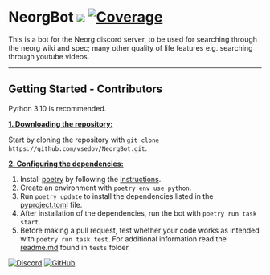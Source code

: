# NeorgBot [![](https://img.shields.io/github/license/vsedov/NeorgBot.svg)](https://github.com/vsedov/NeorgBot/blob/master/LICENSE) [![Coverage](https://github.com/vsedov/NeorgBot/blob/master/docs/_static/interrogate_badge.svg)](https://github.com/vsedov/NeorgBot/blob/master/docs/_static/interrogate_badge.svg)

This is a bot for the Neorg discord server, to be used for searching through the neorg wiki and spec; many other quality of life features e.g. searching through youtube videos.

***

## Getting Started - Contributors
Python 3.10 is recommended.

<ins>**1. Downloading the repository:**</ins>

Start by cloning the repository with `git clone https://github.com/vsedov/NeorgBot.git`.

<ins>**2. Configuring the dependencies:**</ins>

1. Install [poetry](https://github.com/python-poetry/poetry) by following the [instructions](https://github.com/python-poetry/poetry#installation).
2. Create an environment with `poetry env use python`.
3. Run `poetry update` to install the dependencies listed in the [pyproject.toml](https://github.com/vsedov/NeorgBot/blob/master/pyproject.toml) file.
3. After installation of the dependencies, run the bot with `poetry run task start`.
4. Before making a pull request, test whether your code works as intended with `poetry run task test`. For additional information read the [readme.md](https://github.com/vsedov/NeorgBot/blob/master/tests/readme.md) found in `tests` folder.

[![Discord](https://img.shields.io/badge/Neorg%20Server--blue.svg?style=social&logo=Discord)](https://discord.gg/T6EgTAX7ht)
[![GitHub](https://img.shields.io/badge/Neorg%20Repository--blue.svg?style=social&logo=GitHub)](https://github.com/nvim-neorg/neorg)
